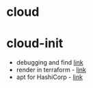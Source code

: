 # cloud

# cloud-init
* debugging and find [link](./cloud/cloud-init.md#logs)
* render in terraform - [link](./cloud/cloud-init.md#writing-files)
* apt for HashiCorp - [link](./cloud/cloud-init.md#apt-for-hashicorp)